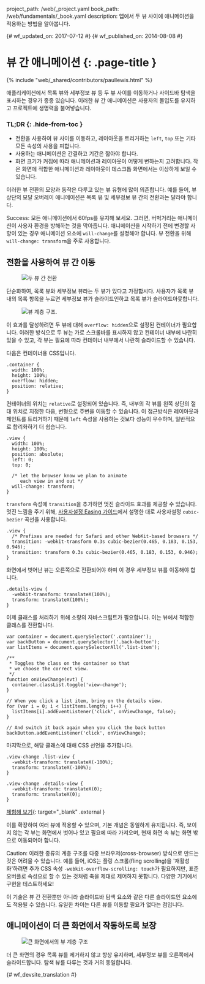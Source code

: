 project_path: /web/_project.yaml
book_path: /web/fundamentals/_book.yaml
description: 앱에서 두 뷰 사이에 애니메이션을 적용하는 방법을 알아봅니다.

{# wf_updated_on: 2017-07-12 #}
{# wf_published_on: 2014-08-08 #}

# 뷰 간 애니메이션 {: .page-title }

{% include "web/_shared/contributors/paullewis.html" %}

애플리케이션에서 목록 뷰와 세부정보 뷰 등 두 뷰 사이를 이동하거나 사이드바 탐색을 표시하는 경우가 종종 있습니다. 이러한 뷰 간 애니메이션은 사용자의 몰입도를 유지하고 프로젝트에 생명력을 불어넣습니다.

### TL;DR {: .hide-from-toc }
* 전환을 사용하여 뷰 사이를 이동하고, 레이아웃을 트리거하는 `left`, `top` 또는 기타 모든 속성의 사용을 피합니다.
* 사용하는 애니메이션은 간결하고 기간은 짧아야 합니다.
* 화면 크기가 커짐에 따라 애니메이션과 레이아웃이 어떻게 변하는지 고려합니다. 작은 화면에 적합한 애니메이션과 레이아웃이 데스크톱 화면에서는 이상하게 보일 수 있습니다.

이러한 뷰 전환의 모양과 동작은 다루고 있는 뷰 유형에 많이 의존합니다. 예를 들어, 뷰 상단의 모달 오버레이 애니메이션은 목록 뷰 및 세부정보 뷰 간의 전환과는 달라야 합니다.

Success: 모든 애니메이션에서 60fps를 유지해 보세요. 그러면, 버벅거리는 애니메이션이 사용자 환경을 방해하는 것을 막아줍니다. 애니메이션을 시작하기 전에 변경할 사항이 있는 경우 애니메이션 요소에 `will-change`를 설정해야 합니다. 뷰 전환을 위해 `will-change: transform`을 주로 사용합니다.

## 전환을 사용하여 뷰 간 이동

<div class="attempt-left">
  <figure>
    <img src="images/view-translate.gif" alt="두 뷰 간 전환" />
  </figure>
</div>

단순화하여, 목록 뷰와 세부정보 뷰라는 두 뷰가 있다고 가정합시다. 사용자가 목록 뷰 내의 목록 항목을 누르면 세부정보 뷰가 슬라이드인하고 목록 뷰가 슬라이드아웃합니다.

<div style="clear:both;"></div>

<div class="attempt-right">
  <figure>
    <img src="images/container-two-views.svg" alt="뷰 계층 구조." />
  </figure>
</div>

이 효과를 달성하려면 두 뷰에 대해 `overflow: hidden`으로 설정된 컨테이너가 필요합니다. 이러한 방식으로 두 뷰는 가로 스크롤바를 표시하지 않고 컨테이너 내부에 나란히 있을 수 있고, 각 뷰는 필요에 따라 컨테이너 내부에서 나란히 슬라이드할 수 있습니다.

<div style="clear:both;"></div>

다음은 컨테이너용 CSS입니다.


    .container {
      width: 100%;
      height: 100%;
      overflow: hidden;
      position: relative;
    }
    

컨테이너의 위치는 `relative`로 설정되어 있습니다. 즉, 내부의 각 뷰를 왼쪽 상단의 절대 위치로 지정한 다음, 변형으로 주변을 이동할 수 있습니다. 이 접근방식은 레이아웃과 페인트를 트리거하기 때문에 `left` 속성을 사용하는 것보다 성능이 우수하며, 일반적으로 합리화하기 더 쉽습니다.


    .view {
      width: 100%;
      height: 100%;
      position: absolute;
      left: 0;
      top: 0;
    
      /* let the browser know we plan to animate
         each view in and out */
      will-change: transform;
    }
    

`transform` 속성에 `transition`을 추가하면 멋진 슬라이드 효과를 제공할 수 있습니다. 멋진 느낌을 주기 위해, [사용자설정 Easing 가이드](custom-easing)에서 설명한 대로 사용자설정 `cubic-bezier` 곡선을 사용합니다.


    .view {
      /* Prefixes are needed for Safari and other WebKit-based browsers */
      transition: -webkit-transform 0.3s cubic-bezier(0.465, 0.183, 0.153, 0.946);
      transition: transform 0.3s cubic-bezier(0.465, 0.183, 0.153, 0.946);
    }
    

화면에서 벗어난 뷰는 오른쪽으로 전환되어야 하며 이 경우 세부정보 뷰를 이동해야 합니다.


    .details-view {
      -webkit-transform: translateX(100%);
      transform: translateX(100%);
    }
    

이제 클래스를 처리하기 위해 소량의 자바스크립트가 필요합니다. 이는 뷰에서 적합한 클래스를 전환합니다.


    var container = document.querySelector('.container');
    var backButton = document.querySelector('.back-button');
    var listItems = document.querySelectorAll('.list-item');
    
    /**
     * Toggles the class on the container so that
     * we choose the correct view.
     */
    function onViewChange(evt) {
      container.classList.toggle('view-change');
    }
    
    // When you click a list item, bring on the details view.
    for (var i = 0; i < listItems.length; i++) {
      listItems[i].addEventListener('click', onViewChange, false);
    }
    
    // And switch it back again when you click the back button
    backButton.addEventListener('click', onViewChange);
    

마지막으로, 해당 클래스에 대해 CSS 선언을 추가합니다.


    .view-change .list-view {
      -webkit-transform: translateX(-100%);
      transform: translateX(-100%);
    }
    
    .view-change .details-view {
      -webkit-transform: translateX(0);
      transform: translateX(0);
    }
    
[체험해 보기](https://googlesamples.github.io/web-fundamentals/fundamentals/design-and-ui/animations/inter-view-animation.html){: target="_blank" .external }

이를 확장하여 여러 뷰에 적용할 수 있으며, 기본 개념은 동일하게 유지됩니다. 즉, 보이지 않는 각 뷰는 화면에서 벗어나 있고 필요에 따라 가져오며, 현재 화면 속 뷰는 화면 밖으로 이동되어야 합니다.

Caution: 이러한 종류의 계층 구조를 다중 브라우저(cross-browser) 방식으로 만드는 것은 어려울 수 있습니다. 예를 들어, iOS는 플링 스크롤(fling scrolling)을 '재활성화'하려면 추가 CSS 속성  <code>-webkit-overflow-scrolling: touch</code>가 필요하지만, 표준 오버플로 속성으로 할 수 있는 것처럼 축을 제대로 제어하지 못합니다. 다양한 기기에서 구현을 테스트하세요!

이 기술은 뷰 간 전환뿐만 아니라 슬라이드바 탐색 요소와 같은 다른 슬라이드인 요소에도 적용될 수 있습니다. 유일한 차이는 다른 뷰를 이동할 필요가 없다는 점입니다.

## 애니메이션이 더 큰 화면에서 작동하도록 보장

<div class="attempt-right">
  <figure>
    <img src="images/container-two-views-ls.svg" alt="큰 화면에서의 뷰 계층 구조" />
  </figure>
</div>

더 큰 화면의 경우 목록 뷰를 제거하지 않고 항상 유지하며, 세부정보 뷰를 오른쪽에서 슬라이드합니다. 탐색 뷰를 다루는 것과 거의 동일합니다.






{# wf_devsite_translation #}
